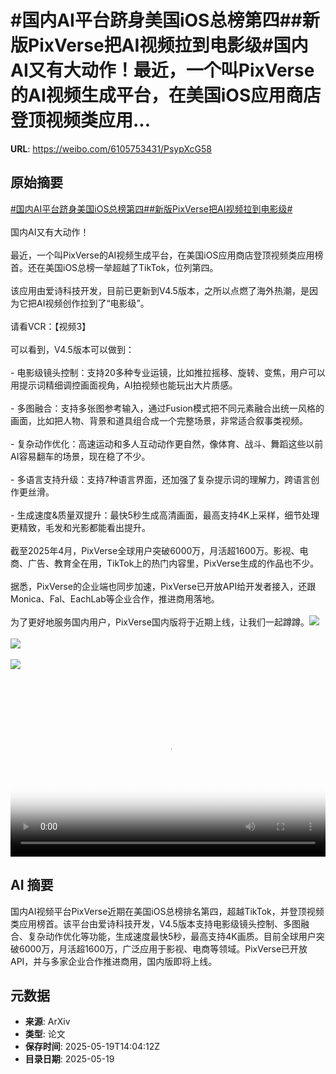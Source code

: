 # #国内AI平台跻身美国iOS总榜第四##新版PixVerse把AI视频拉到电影级#国内AI又有大动作！最近，一个叫PixVerse的AI视频生成平台，在美国iOS应用商店登顶视频类应用...

**URL**: https://weibo.com/6105753431/PsypXcG58

## 原始摘要

<a href="https://m.weibo.cn/search?containerid=231522type%3D1%26t%3D10%26q%3D%23%E5%9B%BD%E5%86%85AI%E5%B9%B3%E5%8F%B0%E8%B7%BB%E8%BA%AB%E7%BE%8E%E5%9B%BDiOS%E6%80%BB%E6%A6%9C%E7%AC%AC%E5%9B%9B%23&amp;extparam=%23%E5%9B%BD%E5%86%85AI%E5%B9%B3%E5%8F%B0%E8%B7%BB%E8%BA%AB%E7%BE%8E%E5%9B%BDiOS%E6%80%BB%E6%A6%9C%E7%AC%AC%E5%9B%9B%23" data-hide=""><span class="surl-text">#国内AI平台跻身美国iOS总榜第四#</span></a><a href="https://m.weibo.cn/search?containerid=231522type%3D1%26t%3D10%26q%3D%23%E6%96%B0%E7%89%88PixVerse%E6%8A%8AAI%E8%A7%86%E9%A2%91%E6%8B%89%E5%88%B0%E7%94%B5%E5%BD%B1%E7%BA%A7%23&amp;extparam=%23%E6%96%B0%E7%89%88PixVerse%E6%8A%8AAI%E8%A7%86%E9%A2%91%E6%8B%89%E5%88%B0%E7%94%B5%E5%BD%B1%E7%BA%A7%23" data-hide=""><span class="surl-text">#新版PixVerse把AI视频拉到电影级#</span></a><br><br>国内AI又有大动作！<br><br>最近，一个叫PixVerse的AI视频生成平台，在美国iOS应用商店登顶视频类应用榜首。还在美国iOS总榜一举超越了TikTok，位列第四。<br><br>该应用由爱诗科技开发，目前已更新到V4.5版本，之所以点燃了海外热潮，是因为它把AI视频创作拉到了“电影级”。<br><br>请看VCR：【视频3】<br><br>可以看到，V4.5版本可以做到：<br><br>- 电影级镜头控制：支持20多种专业运镜，比如推拉摇移、旋转、变焦，用户可以用提示词精细调控画面视角，AI拍视频也能玩出大片质感。<br><br>- 多图融合：支持多张图参考输入，通过Fusion模式把不同元素融合出统一风格的画面，比如把人物、背景和道具组合成一个完整场景，非常适合叙事类视频。<br>  <br>- 复杂动作优化：高速运动和多人互动动作更自然，像体育、战斗、舞蹈这些以前AI容易翻车的场景，现在稳了不少。<br><br>- 多语言支持升级：支持7种语言界面，还加强了复杂提示词的理解力，跨语言创作更丝滑。<br><br>- 生成速度&amp;质量双提升：最快5秒生成高清画面，最高支持4K上采样，细节处理更精致，毛发和光影都能看出提升。<br><br>截至2025年4月，PixVerse全球用户突破6000万，月活超1600万。影视、电商、广告、教育全在用，TikTok上的热门内容里，PixVerse生成的作品也不少。<br><br>据悉，PixVerse的企业端也同步加速，PixVerse已开放API给开发者接入，还跟Monica、Fal、EachLab等企业合作，推进商用落地。<br><br>为了更好地服务国内用户，PixVerse国内版将于近期上线，让我们一起蹲蹲。<img style="" src="https://tvax2.sinaimg.cn/large/006Fd7o3gy1i1kvwda3cgj30fe0xcag7.jpg" referrerpolicy="no-referrer"><br><br><img style="" src="https://tvax1.sinaimg.cn/large/006Fd7o3gy1i1kvwety8lj30wr1z0qhz.jpg" referrerpolicy="no-referrer"><br><br><img style="" src="https://tvax1.sinaimg.cn/large/006Fd7o3ly1i1kvz933b3j31hc0u0wgs.jpg" referrerpolicy="no-referrer"><br><br><br clear="both"><div style="clear: both"></div><video controls="controls" poster="https://tvax2.sinaimg.cn/orj480/006Fd7o3ly1i1kvz8h8cfj31hc0u0wgs.jpg" style="width: 100%"><source src="https://f.video.weibocdn.com/o0/utzdmW2elx08omQvJPVC010412010BKU0E010.mp4?label=mp4_720p&amp;template=1280x720.25.0&amp;ori=0&amp;ps=1CwnkDw1GXwCQx&amp;Expires=1747666954&amp;ssig=LqqpQxoe%2FJ&amp;KID=unistore,video"><source src="https://f.video.weibocdn.com/o0/O6OF6MHXlx08omQv3jiU01041200wMOb0E010.mp4?label=mp4_hd&amp;template=852x480.25.0&amp;ori=0&amp;ps=1CwnkDw1GXwCQx&amp;Expires=1747666954&amp;ssig=aO%2FEbYXTw3&amp;KID=unistore,video"><source src="https://f.video.weibocdn.com/o0/JGR6bYTXlx08omQuMtgc01041200kN0A0E010.mp4?label=mp4_ld&amp;template=640x360.25.0&amp;ori=0&amp;ps=1CwnkDw1GXwCQx&amp;Expires=1747666954&amp;ssig=DmfTkpz53X&amp;KID=unistore,video"><p>视频无法显示，请前往<a href="https://video.weibo.com/show?fid=1034%3A5168053889990671" target="_blank" rel="noopener noreferrer">微博视频</a>观看。</p></video>

## AI 摘要

国内AI视频平台PixVerse近期在美国iOS总榜排名第四，超越TikTok，并登顶视频类应用榜首。该平台由爱诗科技开发，V4.5版本支持电影级镜头控制、多图融合、复杂动作优化等功能，生成速度最快5秒，最高支持4K画质。目前全球用户突破6000万，月活超1600万，广泛应用于影视、电商等领域。PixVerse已开放API，并与多家企业合作推进商用，国内版即将上线。

## 元数据

- **来源**: ArXiv
- **类型**: 论文
- **保存时间**: 2025-05-19T14:04:12Z
- **目录日期**: 2025-05-19
